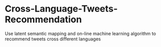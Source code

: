 # Cross-Language-Tweets-Recommendation
Use latent semantic mapping and on-line machine learning algorithm to recommend tweets cross different languages
